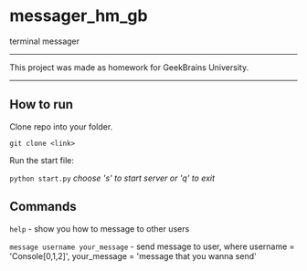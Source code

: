 # messager_hm_gb
terminal messager


----
This project was made as homework for GeekBrains University.

----

## How to run

Clone repo into your folder.

`git clone <link>`

Run the start file:

`python start.py`
_choose 's' to start server or 'q' to exit_

## Commands

`help` - show you how to message to other users

`message username your_message` - send message to user,
where username = 'Console[0,1,2]', your_message = 'message that you wanna send'  

